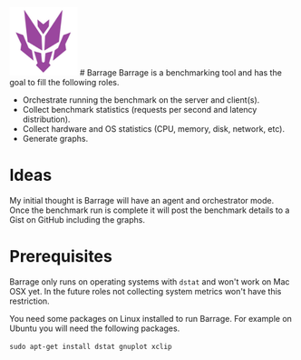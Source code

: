 <img src="barrage.jpg" alt="Barrage" width="120" height="120">
# Barrage
Barrage is a benchmarking tool and has the goal to fill the following roles.

- Orchestrate running the benchmark on the server and client(s).
- Collect benchmark statistics (requests per second and latency distribution).
- Collect hardware and OS statistics (CPU, memory, disk, network, etc).
- Generate graphs.

# Ideas
My initial thought is Barrage will have an agent and orchestrator mode. Once the benchmark run is complete it will post the benchmark details to a Gist on GitHub including the graphs.

# Prerequisites
Barrage only runs on operating systems with `dstat` and won't work on Mac OSX yet. In the future roles not collecting system metrics won't have this restriction.

You need some packages on Linux installed to run Barrage. For example on Ubuntu you will need the following packages.

`sudo apt-get install dstat gnuplot xclip`
